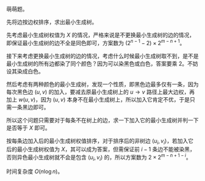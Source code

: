 萌萌题。

先将边按边权排序，求出最小生成树。

先考虑最小生成树权值为 $X$ 的情况，严格来说是不更换最小生成树的边的情况，即保证最小生成树的边不全是同色即可，方案数为 $(2^{n-1}-2)\times 2^{m-n+1}$。

接下来考虑更换最小生成树的边的情况，考虑什么时候最小生成树取不到，是不是最小生成树的所有边都染了同个颜色？因为可以染黑色或白色，答案要乘 $2$。不妨设其染成白色。

然后考虑有两种颜色的最小生成树，发现一个性质，即黑色边最多仅有一条，因为每次黑色边 $(u,v)$ 的加入，要减去原最小生成树上的 $u\to v$ 路径上最大边权，再加上 $w(u,v)$，因为 $(u,v)$ 本身不在最小生成树上，所以加入它肯定不优，于是只需一条黑边即可。

所以这个问题只需要对于每条不在树上的边，求一下加入它的最小生成树并判一下是否等于 $X$ 即可。

按每条边加入后的最小生成树权值排序，对于排序后的非树边 $(u_i,v_i)$，若加入它后的最小生成树权值为 $X$，其可以成为答案，但需保证前 $i-1$ 条边不能被染黑，否则异色最小生成树就不会是包含 $(u_i,v_i)$ 的，所以方案数为 $2\times2^{m-n+1-i}$。

时间复杂度 $O(n\log n)$。